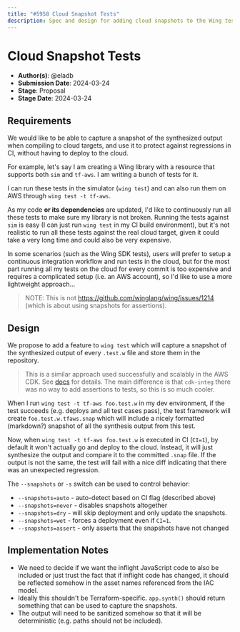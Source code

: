 ```yaml
---
title: "#5958 Cloud Snapshot Tests"
description: Spec and design for adding cloud snapshots to the Wing test framework
---
```


# Cloud Snapshot Tests

- **Author(s)**: @eladb
- **Submission Date**: 2024-03-24
- **Stage**: Proposal
- **Stage Date**: 2024-03-24

## Requirements

We would like to be able to capture a snapshot of the synthesized output when compiling to cloud
targets, and use it to protect against regressions in CI, without having to deploy to the cloud.

For example, let's say I am creating a Wing library with a resource that supports both `sim` and
`tf-aws`. I am writing a bunch of tests for it. 

I can run these tests in the simulator (`wing test`) and can also run them on AWS through `wing test
-t tf-aws`.

As my code **or its dependencies** are updated, I'd like to continuously run all these tests to make
sure my library is not broken. Running the tests against `sim` is easy (I can just run `wing test`
in my CI build environment), but it's not realistic to run all these tests against the real cloud
target, given it could take a very long time and could also be very expensive.

In some scenarios (such as the Wing SDK tests), users will prefer to setup a continuous integration
workflow and run tests in the cloud, but for the most part running all my tests on the cloud for
every commit is too expensive and requires a complicated setup (i.e. an AWS account), so I'd like to
use a more lightweight approach...

> NOTE: This is not https://github.com/winglang/wing/issues/1214 (which is about using snapshots for
> assertions).

## Design

We propose to add a feature to `wing test` which will capture a snapshot of the synthesized output
of every `.test.w` file and store them in the repository.

> This is a similar approach used successfully and scalably in the AWS CDK. See
> [docs](https://github.com/aws/aws-cdk/blob/main/INTEGRATION_TESTS.md) for details. The main
> difference is that `cdk-integ` there was no way to add assertions to tests, so this is so much
> cooler.

When I run `wing test -t tf-aws foo.test.w` in my dev environment, if the test succeeds (e.g.
deploys and all test cases pass), the test framework will create `foo.test.w.tfaws.snap` which will
include a nicely formatted (markdown?) snapshot of all the synthesis output from this test.

Now, when `wing test -t tf-aws foo.test.w` is executed in CI (`CI=1`), by default it won't actually
go and deploy to the cloud. Instead, it will just synthesize the output and compare it to the
committed `.snap` file. If the output is not the same, the test will fail with a nice diff
indicating that there was an unexpected regression.

The `--snapshots` or `-s` switch can be used to control behavior:

 * `--snapshots=auto` - auto-detect based on CI flag (described above)
 * `--snapshots=never` - disables snapshots altogether
 * `--snapshots=dry` - will skip deployment and only update the snapshots.
 * `--snapshots=wet` - forces a deployment even if `CI=1`.
 * `--snapshots=assert` - only asserts that the snapshots have not changed

## Implementation Notes

* We need to decide if we want the inflight JavaScript code to also be included or just trust the
  fact that if inflight code has changed, it should be reflected somehow in the asset names
  referenced from the IAC model.
* Ideally this shouldn't be Terraform-specific. `app.synth()` should return something that can be
  used to capture the snapshots.
* The output will need to be sanitized somehow so that it will be deterministic (e.g. paths should
  not be included).

